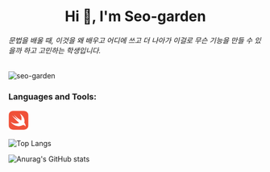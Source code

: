 <h1 align="center">Hi 👋, I'm Seo-garden</h1>
<h6>문법을 배울 때, 이것을 왜 배우고 어디에 쓰고 더 나아가 이걸로 무슨 기능을 만들 수 있을까 하고 고민하는 학생입니다.</h6>
<p align="left"> <img src="https://komarev.com/ghpvc/?username=seo-garden&label=Profile%20views&color=0e75b6&style=flat" alt="seo-garden" /> </p>

<p align="left">
</p>

<h3 align="left">Languages and Tools:</h3>
<p align="left"> <a href="https://developer.apple.com/swift/" target="_blank" rel="noreferrer"> <img src="https://raw.githubusercontent.com/devicons/devicon/master/icons/swift/swift-original.svg" alt="swift" width="40" height="40"/> </a></p>

![Top Langs](https://github-readme-stats.vercel.app/api/top-langs/?username=Seo-garden&layout=compact&theme=cobalt)<br>

![Anurag's GitHub stats](https://github-readme-stats.vercel.app/api?username=Seo-garden&show_icons=true&theme=radical)</br>
